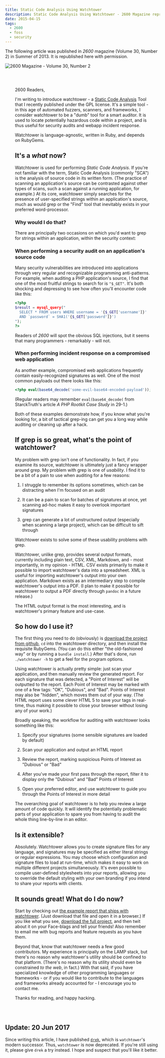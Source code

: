 ```yaml
---
title: Static Code Analysis Using Watchtower
description: Static Code Analysis Using Watchtower - 2600 Magazine reprint.
date: 2015-04-15
tags:
  - 2600
  - foss
  - security
---
```


The following article was published in _2600_ magazine (Volume 30, Number 2) in
Summer of 2013. It is republished here with permission.

<!--more-->

![2600 Magazine - Volume 30, Number 2][img]

<div class='dark' style='padding:2rem'>

2600 Readers,

I'm writing to introduce watchtower - a [Static Code Analysis][sca] Tool that I
recently published under the GPL license. It's a simple tool - in this age of
automated fuzzers, scanners, and frameworks, I consider watchtower to be a
"dumb" tool for a smart auditor. It is used to locate potentially hazardous
code within a project, and is thus useful for security audits and webapp
incident response.

Watchtower is language-agnostic, written in Ruby, and depends on RubyGems.

It's a _what_ now?
------------------
Watchtower is used for performing _Static Code Analysis_. If you're not
familiar with the term, Static Code Analysis (commonly "SCA") is the analysis
of source code in its written form. (The practice of scanning an application's
source can be contrasted against other types of scans, such a scan against a
running application, for example.) At its core, watchtower simply searches for
the presence of user-specified strings within an application's source, much as
would grep or the "Find" tool that inevitably exists in your preferred
word-processor.

### Why would I do that? ###
There are principally two occasions on which you'd want to grep for strings
within an application, within the security context:

### When performing a security audit on an application's source code ###
Many security vulnerabilities are introduced into applications through very
regular and recognizable programming anti-patterns. For example, when auditing
a PHP application's source, I find that one of the most fruitful strings to
search for is `"$_GET"`. It's both shocking and depressing to see how often
you'll encounter code like this:

```php
<?php
$result = mysql_query("
  SELECT * FROM users WHERE username = '{$_GET['username']}'
  AND `password` = SHA1('{$_GET['password']}')
");
?>
```

Readers of _2600_ will spot the obvious SQL injections, but it seems that many
programmers - remarkably - will not.

### When performing incident response on a compromised web application ###
As another example, compromised web applications frequently contain
easily-recognized signatures as well. One of the most common payloads out there
looks like this:

```php
<?php eval(base64_decode('some-evil-base64-encoded-payload')); ?>
```

(Regular readers may remember `eval(base64_decode(` from StarckTruth's article
_A PHP Rootkit Case Study_ in 29-1.)

Both of these examples demonstrate how, if you know what you're looking for, a
bit of tactical grep-ing can get you a long way while auditing or cleaning up
after a hack. 

If grep is so great, what's the point of watchtower?
--------------------------------------------------------
My problem with grep isn't one of functionality. In fact, if you examine its
source, watchtower is ultimately just a fancy wrapper around grep. My problem
with grep is one of _usability_. I find it to be a bit of a pain to use when
auditing for a few reasons:

1. I struggle to remember its options sometimes, which can be distracting when
   I'm focused on an audit

2. It can be a pain to scan for batches of signatures at once, yet scanning
   ad-hoc makes it easy to overlook important signatures

3. grep can generate a lot of unstructured output (especially when scanning a
   large project), which can be difficult to sift through

Watchtower exists to solve some of these usability problems with grep.

Watchtower, unlike grep, provides several output formats, currently
including plain text, CSV, XML, Markdown, and - most importantly, in my opinion -
HTML. CSV exists primarily to make it possible to import watchtower's data
into a spreadsheet. XML is useful for importing watchtower's output into your
own application. Markdown exists as an intermediary step to compile
watchtower's output into a PDF. (I plan to make it possible for watchtower
to output a PDF directly through `pandoc` in a future release.)

The HTML output format is the most interesting, and is watchtower's primary
feature and use-case. 

So how do I use it?
-------------------
The first thing you need to do (obviously) is [download the project from
github][wt], `cd` into the watchtower directory, and then install the
requisite RubyGems. (You can do this either "the old-fashioned way" or by
running a `bundle install`.) After that's done, run `./watchtower -h` to get a
feel for the program options.

Using watchtower is actually pretty simple: just scan your application, and
then manually review the generated report. For each signature that was
detected, a "Point of Interest" will be outputted to the report. Each Point of
Interest may be marked with one of a few tags: "OK", "Dubious", and "Bad".
Points of Interest may also be "hidden", which moves them out of your way. (The
HTML report uses some clever HTML 5 to save your tags in real-time, thus making
it possible to close your browser without losing any of your work.)

Broadly speaking, the workflow for auditing with watchtower looks something
like this:

1. Specify your signatures (some sensible signatures are loaded by default)

2. Scan your application and output an HTML report

3. Review the report, marking suspicious Points of Interest as "Dubious" or
   "Bad"

4. After you've made your first pass through the report, filter it to display
   only the "Dubious" and "Bad" Points of Interest 

5. Open your preferred editor, and use watchtower to guide you through the
   Points of Interest in more detail

The overarching goal of watchtower is to help you review a large amount of
code quickly. It will identify the potentially problematic parts of your
application to spare you from having to audit the whole thing line-by-line in
an editor. 

Is it extensible?
-----------------
Absolutely. Watchtower allows you to create signature files for any language,
and signatures may be specified as either literal strings or regular
expressions. You may choose which configuration and signature files to load at
run-time, which makes it easy to work on multiple different projects
simultaneously. It's even possible to compile user-defined stylesheets into
your reports, allowing you to override the default styling with your own
branding if you intend to share your reports with clients.

It sounds great! What do I do now?
----------------------------------
Start by checking out [the example report that ships with
watchtower][example]. (Just download that file and open it in a browser.) If
you like what you see, [download the full project][wt], and then twit about it
on your Face-blags and tell your friends! Also remember to email me with bug
reports and feature requests as you have them.

Beyond that, know that watchtower needs a few good contributors. My
experience is principally on the LAMP stack, but there's no reason why
watchtower's utility should be confined to that platform. (There's no reason
why its utility should even be constrained _to the web_, in fact.) With that
said, if you have specialized knowledge of other programming languages or
frameworks - or if you would like to contribute to the languages and frameworks
already accounted for - I encourage you to contact me.

Thanks for reading, and happy hacking.

</div>

Update: 20 Jun 2017
------------------
Since writing this article, I have published <code><a
href='https://github.com/chrisallenlane/drek'>drek</a></code>, which is
`watchtower`'s modern successor. Thus, `watchtower` is now deprecated. If
you're still using it, please give `drek` a try instead. I hope and suspect
that you'll like it better.


[blackarch]: https://blackarch.org/
[drek]:      https://github.com/chrisallenlane/drek
[example]:   https://raw.github.com/chrisallenlane/watchtower/master/examples/report.html
[img]:       /images/watchtower-2600-v30-n2.jpg
[sca]:       http://en.wikipedia.org/wiki/Static_program_analysis
[wt]:        https://github.com/chrisallenlane/watchtower
